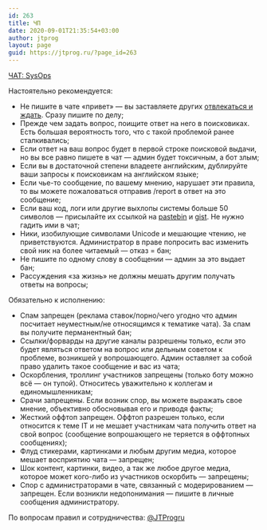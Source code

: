 ```yaml
---
id: 263
title: ЧП
date: 2020-09-01T21:35:54+03:00
author: jtprog
layout: page
guid: https://jtprog.ru/?page_id=263
---
```

[ЧАТ: SysOps](https://t.me/sysopschat)

Настоятельно рекомендуется:

  * Не пишите в чате &#171;привет&#187; &#8212; вы заставляете других [отвлекаться и ждать](https://neprivet.ru). Сразу пишите по делу;
  * Прежде чем задать вопрос, поищите ответ на него в поисковиках. Есть большая вероятность того, что с такой проблемой ранее сталкивались;
  * Если ответ на ваш вопрос будет в первой строке поисковой выдачи, но вы все равно пишете в чат &#8212; админ будет токсичным, а бот злым;
  * Если вы в достаточной степени владеете английским, дублируйте ваши запросы к поисковикам на английском языке;
  * Если чье-то сообщение, по вашему мнению, нарушает эти правила, то вы можете пожаловаться отправив /report в ответ на это сообщение;
  * Если ваш код, логи или другие выхлопы системы больше 50 символов &#8212; присылайте их ссылкой на [pastebin](http://pastebin.com) и [gist](https://gist.github.com). Не нужно гадить ими в чат;
  * Ники, изобилующие символами Unicode и мешающие чтению, не приветствуются. Администратор в праве попросить вас изменить свой ник на более читаемый &#8212; отказ = бан;
  * Не пишите по одному слову в сообщении &#8212; админ за это выдает бан;
  * Рассуждения &#171;за жизнь&#187; не должны мешать другим получать ответы на вопросы;

Обязательно к исполнению:

  * Спам запрещен (реклама ставок/порно/чего угодно что админ посчитает неуместным/не относящимся к тематике чата). За спам вы получите перманентный бан;
  * Ссылки/форварды на другие каналы разрешены только, если это будет являться ответом на вопрос или дельным советом к проблеме, возникшей у вопрошающего. Админ оставляет за собой право удалить такое сообщение и вас из чата;
  * Оскорбления, троллинг участников запрещены (только боту можно всё &#8212; он тупой). Относитесь уважительно к коллегам и единомышленникам;
  * Срачи запрещены. Если возник спор, вы можете выражать свое мнение, объективно обосновывая его и приводя факты;
  * Жесткий оффтоп запрещен. Оффтоп разрешен только, если относится к теме IT и не мешает участникам чата получить ответ на свой вопрос (сообщение вопрошающего не теряется в оффтопных сообщениях);
  * Флуд стикерами, картинками и любым другим медиа, которое мешает восприятию чата &#8212; запрещен;
  * Шок контент, картинки, видео, а так же любое другое медиа, которое может кого-либо из участников оскорбить &#8212; запрещены;
  * Спор с администраторами в чате, связанный с модерированием &#8212; запрещен. Если возникли недопонимания &#8212; пишите в личные сообщения администратору.

По вопросам правил и сотрудничества: [@JTProgru](https://t.me/JTProgru)
